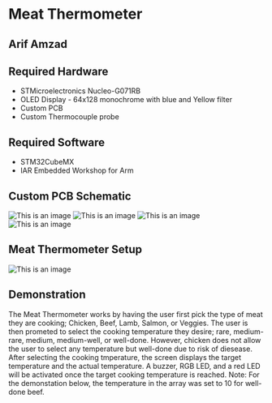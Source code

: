 # Meat Thermometer
## Arif Amzad

## Required Hardware
* STMicroelectronics Nucleo-G071RB
* OLED Display - 64x128 monochrome with blue and Yellow filter
* Custom PCB
* Custom Thermocouple probe

## Required Software
* STM32CubeMX
* IAR Embedded Workshop for Arm

## Custom PCB Schematic
![This is an image]()
![This is an image]()
![This is an image]()
![This is an image]()

## Meat Thermometer Setup
![This is an image]()

## Demonstration
The Meat Thermometer works by having the user first pick the type of meat they are cooking; Chicken, Beef, Lamb, Salmon, or Veggies. The user is then prometed to select the cooking temperature they desire; rare, medium-rare, medium, medium-well, or well-done. However, chicken does not allow the user to select any temperature but well-done due to risk of diesease. After selecting the cooking tmperature, the screen displays the target temperature and the actual temperature. A buzzer, RGB LED, and a red LED will be activated once the target cooking temperature is reached. 
Note: For the demonstation below, the temperature in the array was set to 10 for well-done beef.
